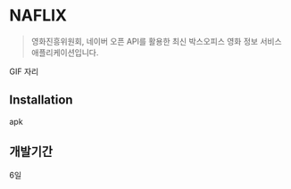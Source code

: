 # NAFLIX
> 영화진흥위원회, 네이버 오픈 API를 활용한 최신 박스오피스 영화 정보 서비스 애플리케이션입니다.

GIF 자리

## Installation

apk

## 개발기간
6일
